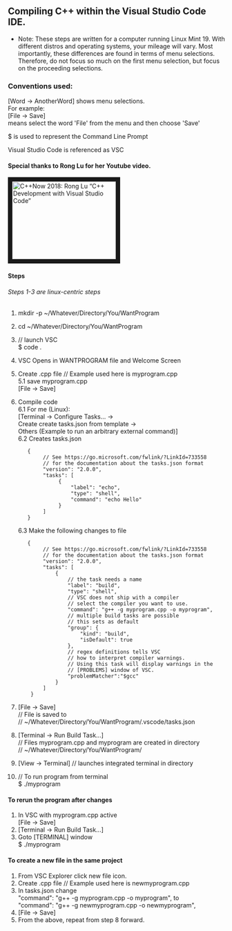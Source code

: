 ## Compiling C++ within the Visual Studio Code IDE.
* Note: These steps are written for a computer running Linux Mint 19. With different distros and operating systems, your mileage will vary. Most importantly, these differences are found in terms of menu selections. Therefore, do not focus so much on the first menu selection, but focus on the proceeding selections.

### Conventions used:
   [Word -> AnotherWord] shows menu selections.  
   For example:  
   [File -> Save]  
   means select the word 'File' from the menu and then choose 'Save'   
   
   $ is used to represent the Command Line Prompt  
   
   Visual Studio Code is referenced as VSC  
   
  
#### Special thanks to Rong Lu for her Youtube video.

<a href="http://www.youtube.com/watch?feature=player_embedded&v=-erXR6k9TeE
" target="_blank"><img src="http://img.youtube.com/vi/-erXR6k9TeE/0.jpg" 
alt="C++Now 2018: Rong Lu “C++ Development with Visual Studio Code”" width="240" height="180" border="10" /></a>

#### Steps
###### Steps 1-3 are linux-centric steps
1. mkdir -p ~/Whatever/Directory/You/WantProgram
2. cd ~/Whatever/Directory/You/WantProgram
3. // launch VSC  
   $ code .  
4. VSC Opens in WANTPROGRAM file and Welcome Screen
5. Create .cpp file // Example used here is myprogram.cpp  
   5.1 save myprogram.cpp  
       [File -> Save]
6. Compile code  
   6.1 For me (Linux):  
        [Terminal -> Configure  Tasks... ->  
        Create create tasks.json from template ->  
        Others (Example to run an arbitrary external command)]  
   6.2 Creates tasks.json  
   ```
      {
           // See https://go.microsoft.com/fwlink/?LinkId=733558
           // for the documentation about the tasks.json format
           "version": "2.0.0",
           "tasks": [
                {
                    "label": "echo",
                    "type": "shell",
                    "command": "echo Hello"
                }
           ]
      }
   ```
   6.3 Make the following changes to file
   ```
      {
           // See https://go.microsoft.com/fwlink/?LinkId=733558
           // for the documentation about the tasks.json format
           "version": "2.0.0",
           "tasks": [
               {
                   // the task needs a name
                   "label": "build",
                   "type": "shell",
                   // VSC does not ship with a compiler
                   // select the compiler you want to use.
                   "command": "g++ -g myprogram.cpp -o myprogram",
                   // multiple build tasks are possible
                   // this sets as default
                   "group": {
                       "kind": "build",
                       "isDefault": true
                   },
                   // regex definitions tells VSC
                   // how to interpret compiler warnings.
                   // Using this task will display warnings in the
                   // [PROBLEMS] window of VSC.
                   "problemMatcher":"$gcc" 
               }
           ]
       }
    ```
   
7. [File -> Save]  
    // File is saved to   
    // ~/Whatever/Directory/You/WantProgram/.vscode/tasks.json  
8. [Terminal -> Run Build Task...]  
   // Files myprogram.cpp and myprogram are created in directory  
   // ~/Whatever/Directory/You/WantProgram/  
9. [View -> Terminal] // launches integrated terminal in directory  
10.  // To run program from terminal  
   $ ./myprogram  

#### To rerun the program after changes   
1. In VSC with myprogram.cpp active  
   [File -> Save]  
2. [Terminal -> Run Build Task...]  
3. Goto [TERMINAL] window  
   $ ./myprogram  

#### To create a new file in the same project
1. From VSC Explorer click new file icon.  
2. Create .cpp file // Example used here is newmyprogram.cpp  
3. In tasks.json change  
   "command": "g++ -g myprogram.cpp -o myprogram", to  
   "command": "g++ -g newmyprogram.cpp -o newmyprogram",  
4. [File -> Save]  
5. From the above, repeat from step 8 forward.
